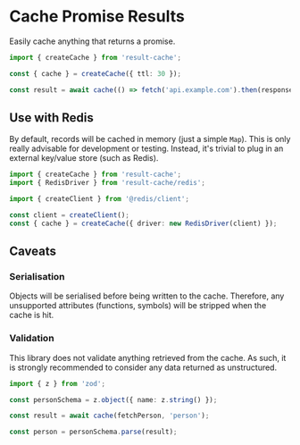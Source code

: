 # Cache Promise Results

Easily cache anything that returns a promise.

```ts
import { createCache } from 'result-cache';

const { cache } = createCache({ ttl: 30 });

const result = await cache(() => fetch('api.example.com').then(response => response.json()), 'results');

```

## Use with Redis

By default, records will be cached in memory (just a simple `Map`). This is only really advisable for development or testing. Instead, it's trivial to plug in an external key/value store (such as Redis).

```ts
import { createCache } from 'result-cache';
import { RedisDriver } from 'result-cache/redis';

import { createClient } from '@redis/client';

const client = createClient();
const { cache } = createCache({ driver: new RedisDriver(client) });
```

## Caveats

### Serialisation

Objects will be serialised before being written to the cache. Therefore, any unsupported attributes (functions, symbols) will be stripped when the cache is hit.

### Validation

This library does not validate anything retrieved from the cache. As such, it is strongly recommended to consider any data returned as unstructured.

```ts
import { z } from 'zod';

const personSchema = z.object({ name: z.string() });

const result = await cache(fetchPerson, 'person');

const person = personSchema.parse(result);
```

